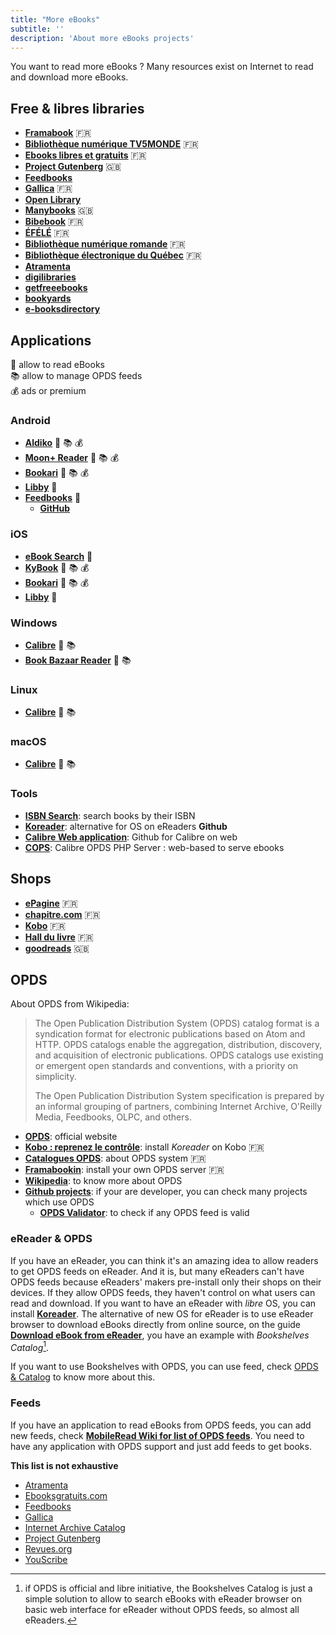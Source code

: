 ```yaml
---
title: "More eBooks"
subtitle: ''
description: 'About more eBooks projects'
---
```


You want to read more eBooks ? Many resources exist on Internet to read and download more eBooks.

## Free & libres libraries

- [**Framabook**](https://framabook.org) 🇫🇷
- [**Bibliothèque numérique TV5MONDE**](https://bibliothequenumerique.tv5monde.com) 🇫🇷
- [**Ebooks libres et gratuits**](https://www.ebooksgratuits.com) 🇫🇷
- [**Project Gutenberg**](https://www.gutenberg.org) 🇬🇧
- [**Feedbooks**](https://www.feedbooks.com/publicdomain?locale=en)
- [**Gallica**](https://gallica.bnf.fr/accueil/fr/content/accueil-fr?mode=desktop) 🇫🇷
- [**Open Library**](https://openlibrary.org)
- [**Manybooks**](https://manybooks.net) 🇬🇧
- [**Bibebook**](http://www.bibebook.com) 🇫🇷
- [**ÉFÉLÉ**](http://efele.net/ebooks/#presentation) 🇫🇷
- [**Bibliothèque numérique romande**](https://ebooks-bnr.com) 🇫🇷
- [**Bibliothèque électronique du Québec**](http://beq.ebooksgratuits.com) 🇫🇷
- [**Atramenta**](https://www.atramenta.net)
- [**digilibraries**](https://digilibraries.com)
- [**getfreeebooks**](https://www.getfreeebooks.com)
- [**bookyards**](https://www.bookyards.com/en/welcome)
- [**e-booksdirectory**](http://www.e-booksdirectory.com)

## Applications

📖 allow to read eBooks  
📚 allow to manage OPDS feeds  
💰 ads or premium  

### Android

- [**Aldiko**](https://play.google.com/store/apps/details?id=com.aldiko.android&hl=en&gl=US) 📖 📚 💰
- [**Moon+ Reader**](https://play.google.com/store/apps/details?id=com.flyersoft.moonreader&hl=en&gl=US) 📖 📚 💰
- [**Bookari**](https://play.google.com/store/apps/details?id=com.mantano.reader.android) 📖 📚 💰
- [**Libby**](https://play.google.com/store/apps/details?id=com.overdrive.mobile.android.libby&hl=en&gl=US) 📖
- [**Feedbooks**](https://play.google.com/store/apps/details?id=dev.jideguru.flutterEbookApp&hl=en&gl=US) 📖
  - [**GitHub**](https://github.com/JideGuru/FlutterEbookApp)

### iOS

- [**eBook Search**](https://apps.apple.com/us/app/ebook-search-download-books/id416454511) 📖
- [**KyBook**](https://apps.apple.com/app/id1348198785) 📖 📚 💰
- [**Bookari**](https://apps.apple.com/fr/app/mantano-ebook-reader/id768229929) 📖 📚 💰
- [**Libby**](https://apps.apple.com/us/app/libby-by-overdrive/id1076402606) 📖

### Windows

- [**Calibre**](https://calibre-ebook.com) 📖 📚
- [**Book Bazaar Reader**](http://www.refrelent.com) 📖 📚

### Linux

- [**Calibre**](https://calibre-ebook.com) 📖 📚

### macOS

- [**Calibre**](https://calibre-ebook.com) 📖 📚

### Tools

- [**ISBN Search**](https://isbnsearch.org): search books by their ISBN
- [**Koreader**](https://github.com/koreader/koreader): alternative for OS on eReaders **Github**
- [**Calibre Web application**](https://github.com/janeczku/calibre-web): Github for Calibre on web
- [**COPS**](https://github.com/seblucas/cops): Calibre OPDS PHP Server : web-based to serve ebooks

## Shops

- [**ePagine**](https://www.epagine.fr) 🇫🇷
- [**chapitre.com**](https://www.chapitre.com) 🇫🇷
- [**Kobo**](https://www.kobo.com/fr/fr) 🇫🇷
- [**Hall du livre**](https://halldulivre.com) 🇫🇷
- [**goodreads**](https://www.goodreads.com/ebooks) 🇬🇧

## OPDS

About OPDS from Wikipedia:

>The Open Publication Distribution System (OPDS) catalog format is a syndication format for electronic publications based on Atom and HTTP. OPDS catalogs enable the aggregation, distribution, discovery, and acquisition of electronic publications. OPDS catalogs use existing or emergent open standards and conventions, with a priority on simplicity.
>
>The Open Publication Distribution System specification is prepared by an informal grouping of partners, combining Internet Archive, O'Reilly Media, Feedbooks, OLPC, and others.

- [**OPDS**](https://opds.io): official website
- [**Kobo : reprenez le contrôle**](https://lmorel3.fr/posts/kobo-root): install *Koreader* on Kobo 🇫🇷
- [**Catalogues OPDS**](https://lecturenumenbib.wordpress.com/acquisitions/catalogues-opds/): about OPDS system 🇫🇷
- [**Framabookin**](https://framacloud.org/fr/cultiver-son-jardin/bicbucstriim.html): install your own OPDS server 🇫🇷
- [**Wikipedia**](https://en.wikipedia.org/wiki/Open_Publication_Distribution_System): to know more about OPDS
- [**Github projects**](https://github.com/search?q=OPDS&type=Repositories&s=stars): if your are developer, you can check many projects which use OPDS
  - [**OPDS Validator**](https://opds-validator.appspot.com): to check if any OPDS feed is valid

### eReader & OPDS

If you have an eReader, you can think it's an amazing idea to allow readers to get OPDS feeds on eReader. And it is, but many eReaders can't have OPDS feeds because eReaders' makers pre-install only their shops on their devices. If they allow OPDS feeds, they haven't control on what users can read and download. If you want to have an eReader with *libre* OS, you can install [**Koreader**](https://github.com/koreader/koreader). The alternative of new OS for eReader is to use eReader browser to download eBooks directly from online source, on the guide [**Download eBook from eReader**](/guides/ereader-download-ebook-from-ereader), you have an example with *Bookshelves Catalog*[^1].

If you want to use Bookshelves with OPDS, you can use <api-link endpoint="/opds/v1.2" :refer-it-self="true"></api-link> feed, check [OPDS & Catalog](/pages/opds-catalog) to know more about this.

### Feeds

If you have an application to read eBooks from OPDS feeds, you can add new feeds, check [**MobileRead Wiki for list of OPDS feeds**](https://wiki.mobileread.com/wiki/OPDS). You need to have any application with OPDS support and just add feeds to get books.

**This list is not exhaustive**

- [Atramenta](http://www.atramenta.net/opds/catalog.atom)
- [Ebooksgratuits.com](http://www.ebooksgratuits.com/opds)
- [Feedbooks](http://www.feedbooks.com/catalog.atom)
- [Gallica](http://gallica.bnf.fr/opds)
- [Internet Archive Catalog](http://bookserver.archive.org/catalog)
- [Project Gutenberg](http://m.gutenberg.org/ebooks/?format=opds)
- [Revues.org](http://bookserver.revues.org/)
- [YouScribe](http://opds.youscribe.com/Catalog/catalog.xml)

[^1]: if OPDS is official and libre initiative, the Bookshelves Catalog is just a simple solution to allow to search eBooks with eReader browser on basic web interface for eReader without OPDS feeds, so almost all eReaders.
